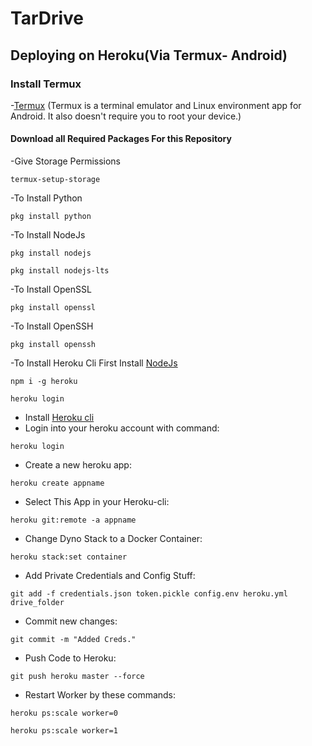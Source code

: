 # TarDrive
## Deploying on Heroku(Via Termux- Android)

### Install Termux
-[Termux](https://termux.com/)
(Termux is a terminal emulator and Linux environment app for Android. It also doesn't require you to root your device.)

#### Download all Required Packages For this Repository
-Give Storage Permissions
```
termux-setup-storage
```
-To Install Python
```
pkg install python
```
-To Install NodeJs
```
pkg install nodejs
```
```
pkg install nodejs-lts
```
-To Install OpenSSL
```
pkg install openssl
```
-To Install OpenSSH
```
pkg install openssh
```
-To Install Heroku Cli
First Install [NodeJs](https://github.com/com/TarDrive/README.md/19)
```
npm i -g heroku
```
```
heroku login
```


- Install [Heroku cli](https://devcenter.heroku.com/articles/heroku-cli)
- Login into your heroku account with command:
```
heroku login
```
- Create a new heroku app:
```
heroku create appname	
```
- Select This App in your Heroku-cli: 
```
heroku git:remote -a appname
```
- Change Dyno Stack to a Docker Container:
```
heroku stack:set container
```
- Add Private Credentials and Config Stuff:
```
git add -f credentials.json token.pickle config.env heroku.yml drive_folder
```
- Commit new changes:
```
git commit -m "Added Creds."
```
- Push Code to Heroku:
```
git push heroku master --force
```
- Restart Worker by these commands:
```
heroku ps:scale worker=0
```
```
heroku ps:scale worker=1	 
